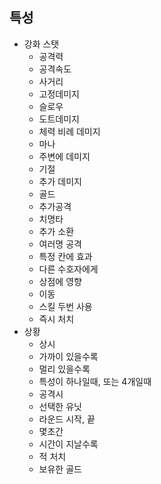 ## 특성

- 강화 스탯
  - 공격력
  - 공격속도
  - 사거리 
  - 고정데미지
  - 슬로우
  - 도트데미지
  - 체력 비례 데미지
  - 마나
  - 주변에 데미지
  - 기절
  - 추가 데미지
  - 골드
  - 추가공격
  - 치명타
  - 추가 소환
  - 여러명 공격
  - 특정 칸에 효과
  - 다른 수호자에게
  - 상점에 영향
  - 이동
  - 스킬 두번 사용
  - 즉시 처치
- 상황
  - 상시
  - 가까이 있을수록
  - 멀리 있을수록
  - 특성이 하나일때, 또는 4개일때
  - 공격시
  - 선택한 유닛
  - 라운드 시작, 끝
  - 몇초간
  - 시간이 지날수록
  - 적 처치
  - 보유한 골드